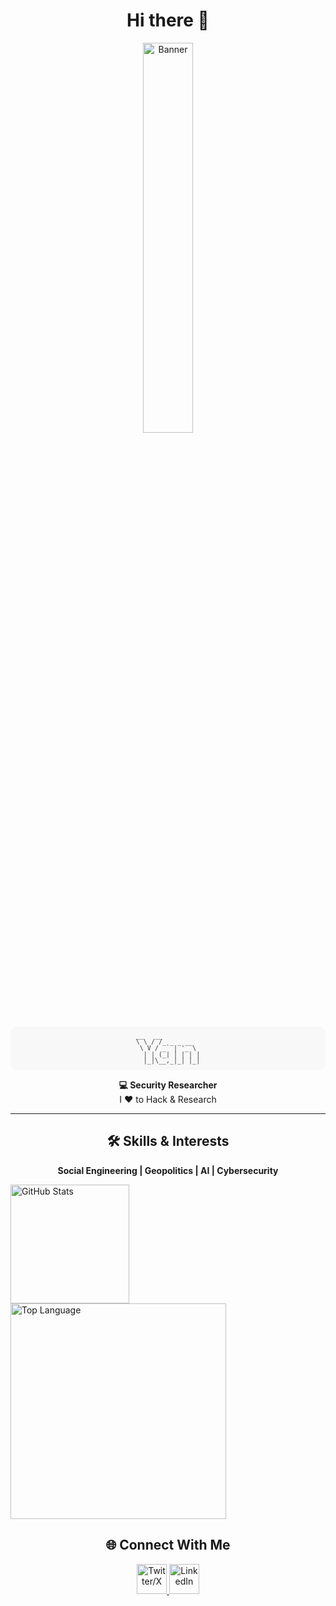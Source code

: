<h1 align="center">
Hi there 👋
</h1>

<p align="center">
<img src="https://github.com/user-attachments/assets/6b1111f6-35da-40b4-b38e-f19e4afc7906" width="40%" alt="Banner" style="border-radius:10px;">
</p>
<div align="center">
<pre style="font-size: 10px; line-height: 1; color: #333; background: #f8f8f8; padding: 10px; border-radius: 10px;">
__   __          
\ \ / /_ _ _ __  
 \ V / _` | '_ \ 
  | | (_| | | | |
  |_|\__,_|_| |_|
</pre>
</div>
<p align="center">
<strong>💻 Security Researcher</strong>
<br/>
<a>I ❤️ to Hack & Research</a>
</p>

---

<h2 align="center">🛠️ Skills & Interests</h2>
<p align="center">
<strong>Social Engineering | Geopolitics | AI | Cybersecurity</strong>
</p>

<div>
<a href="https://github.com/anuraghazra/github-readme-stats?tab=readme-ov-file#github-stats-card"><img height="190" align="center" alt="GitHub Stats" src="https://github-readme-stats.vercel.app/api?username=yanoshercohen&show_icons=true&custom_title=GitHub+Statistics&title_color=cba6f7&theme=catppuccin_mocha&border_color=45475a"/></a>
<a href="https://github.com/anuraghazra/github-readme-stats?tab=readme-ov-file#top-languages-card"><img width="345" align="center" alt="Top Language" src="https://github-readme-stats.vercel.app/api/top-langs/?username=yanoshercohen&layout=compact&title_color=cba6f7&theme=catppuccin_mocha&border_color=45475a"/></a>
</div>

<h2 align="center">🌐 Connect With Me</h2>
<p align="center">
<a href="https://x.com/0x7F454C">
<img src="https://img.icons8.com/plasticine/100/twitterx.png" width="48" alt="Twitter/X">
</a>
<a href="https://linkedin.com/in/yanoc">
<img src="https://img.icons8.com/plasticine/100/linkedin.png" width="48" alt="LinkedIn">
</a>
</p>
